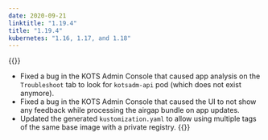 ```yaml
---
date: 2020-09-21
linktitle: "1.19.4"
title: "1.19.4"
kubernetes: "1.16, 1.17, and 1.18"
---
```


{{<fixes>}}
* Fixed a bug in the KOTS Admin Console that caused app analysis on the `Troubleshoot` tab to look for `kotsadm-api` pod (which does not exist anymore).
* Fixed a bug in the KOTS Admin Console that caused the UI to not show any feedback while processing the airgap bundle on app updates.
* Updated the generated `kustomization.yaml` to allow using multiple tags of the same base image with a private registry.
{{</fixes>}}
